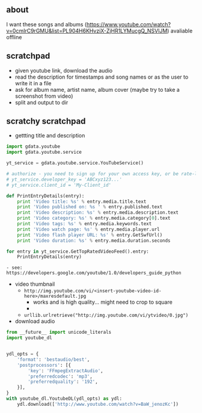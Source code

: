 ## about
I want these songs and albums (https://www.youtube.com/watch?v=0cmIrC9rGMU&list=PL904H6KHvziX-ZjHR1LYMucgQ_NSVlJM) avaliable offline
## scratchpad
- given youtube link, download the audio
- read the description for timestamps and song names or as the user to write it in a file
- ask for album name, artist name, album cover (maybe try to take a screenshot from video)
- split and output to dir

## scratchy scratchpad
- gettting title and description
```python
import gdata.youtube
import gdata.youtube.service

yt_service = gdata.youtube.service.YouTubeService()

# authorize - you need to sign up for your own access key, or be rate-limited
# yt_service.developer_key = 'ABCxyz123...'
# yt_service.client_id = 'My-Client_id'

def PrintEntryDetails(entry):
    print 'Video title: %s' % entry.media.title.text
    print 'Video published on: %s ' % entry.published.text
    print 'Video description: %s' % entry.media.description.text
    print 'Video category: %s' % entry.media.category[0].text
    print 'Video tags: %s' % entry.media.keywords.text
    print 'Video watch page: %s' % entry.media.player.url
    print 'Video flash player URL: %s' % entry.GetSwfUrl()
    print 'Video duration: %s' % entry.media.duration.seconds

for entry in yt_service.GetTopRatedVideoFeed().entry:
    PrintEntryDetails(entry)
```
    - see: https://developers.google.com/youtube/1.0/developers_guide_python
- video thumbnail
    - `http://img.youtube.com/vi/<insert-youtube-video-id-here>/maxresdefault.jpg`
        - works and is high quality... might need to crop to square
        -
    - `urllib.urlretrieve("http://img.youtube.com/vi/ytvideo/0.jpg")`
- download audio
``` python
from __future__ import unicode_literals
import youtube_dl


ydl_opts = {
    'format': 'bestaudio/best',
    'postprocessors': [{
        'key': 'FFmpegExtractAudio',
        'preferredcodec': 'mp3',
        'preferredquality': '192',
    }],
}
with youtube_dl.YoutubeDL(ydl_opts) as ydl:
    ydl.download(['http://www.youtube.com/watch?v=BaW_jenozKc'])
```
